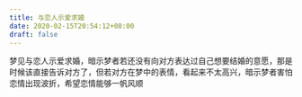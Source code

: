 ```yaml
---
title: 与恋人示爱求婚
date: 2020-02-15T20:54:12+08:00
draft: false
---
```


梦见与恋人示爱求婚，暗示梦者若还没有向对方表达过自己想要结婚的意愿，那是时候该直接告诉对方了，但若对方在梦中的表情，看起来不太高兴，暗示梦者害怕恋情出现波折，希望恋情能够一帆风顺